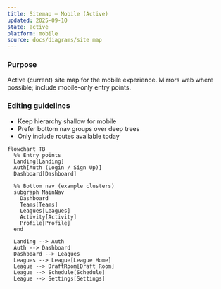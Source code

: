 ```yaml
---
title: Sitemap — Mobile (Active)
updated: 2025-09-10
state: active
platform: mobile
source: docs/diagrams/site map
---
```


### Purpose
Active (current) site map for the mobile experience. Mirrors web where possible; include mobile-only entry points.

### Editing guidelines
- Keep hierarchy shallow for mobile
- Prefer bottom nav groups over deep trees
- Only include routes available today

```mermaid
flowchart TB
  %% Entry points
  Landing[Landing]
  Auth[Auth (Login / Sign Up)]
  Dashboard[Dashboard]

  %% Bottom nav (example clusters)
  subgraph MainNav
    Dashboard
    Teams[Teams]
    Leagues[Leagues]
    Activity[Activity]
    Profile[Profile]
  end

  Landing --> Auth
  Auth --> Dashboard
  Dashboard --> Leagues
  Leagues --> League[League Home]
  League --> DraftRoom[Draft Room]
  League --> Schedule[Schedule]
  League --> Settings[Settings]
```
